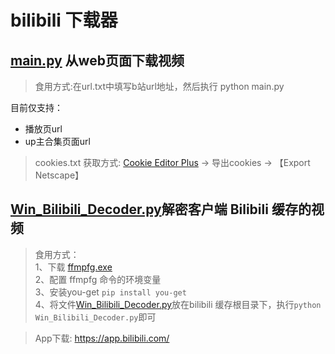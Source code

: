 # bilibili 下载器

## [main.py](main.py) 从web页面下载视频
> 食用方式:在url.txt中填写b站url地址，然后执行 python main.py 

目前仅支持：
- 播放页url
- up主合集页面url

> cookies.txt 获取方式:
[Cookie Editor Plus](https://cookieeditor.org/) -> 导出cookies -> 【Export Netscape】


## [Win_Bilibili_Decoder.py](Win_Bilibili_Decoder.py)解密客户端 Bilibili 缓存的视频

> 食用方式：  
1、下载 [ffmpfg.exe](https://ffmpeg.org/download.html)  
2、配置 ffmpfg 命令的环境变量  
3、安装you-get `pip install you-get`  
4、将文件[Win_Bilibili_Decoder.py](Win_Bilibili_Decoder.py)放在bilibili 缓存根目录下，执行`python Win_Bilibili_Decoder.py`即可





> App下载: https://app.bilibili.com/






